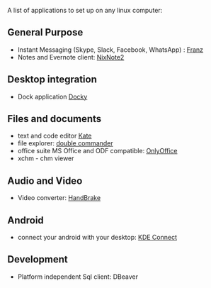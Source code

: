 A list of applications to set up on any linux computer: 

General Purpose
------------------
* Instant Messaging (Skype, Slack, Facebook, WhatsApp) : [Franz](http://meetfranz.com/)
* Notes and Evernote client: [NixNote2](http://nixnote.org/NixNote-Home/) 

Desktop integration
------------------
* Dock application [Docky](https://launchpad.net/docky)

Files and documents
------------------------
* text and code editor [Kate](https://kate-editor.org/get-it/)
* file explorer: [double commander](http://doublecmd.sourceforge.net/) 
* office suite MS Office and ODF compatible: [OnlyOffice](https://www.onlyoffice.com/apps.aspx)
* xchm - chm viewer 

Audio and Video
---------------------
* Video converter: [HandBrake](https://handbrake.fr/downloads.php)

Android 
---------------
* connect your android with your desktop: [KDE Connect](https://community.kde.org/KDEConnect) 


Development
------------------------
* Platform independent Sql client: DBeaver 


